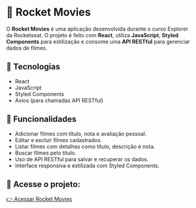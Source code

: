 # 🎥 Rocket Movies

O **Rocket Movies** é uma aplicação desenvolvida durante o curso Explorer da Rocketseat. O projeto é feito com **React**, utiliza **JavaScript**, **Styled Components** para estilização e consome uma **API RESTful** para gerenciar dados de filmes.

## 🚀 Tecnologias

- React  
- JavaScript   
- Styled Components  
- Axios (para chamadas API RESTful)   

## 🎨 Funcionalidades

- Adicionar filmes com título, nota e avaliação pessoal.  
- Editar e excluir filmes cadastrados.  
- Listar filmes com detalhes como título, descrição e nota.  
- Buscar filmes pelo título.  
- Uso de API RESTful para salvar e recuperar os dados.  
- Interface responsiva e estilizada com Styled Components.  
 

## 🔗 Acesse o projeto:

[👉 Acessar Rocket Movies](https://rocket-movies-fullstack.netlify.app/)
